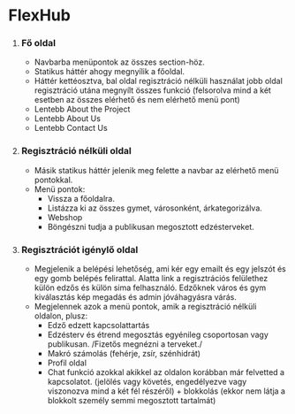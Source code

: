 # FlexHub

1. ### **Fő oldal**

   - Navbarba menüpontok az összes section-höz.
   - Statikus háttér ahogy megnyílik a főoldal.
   - Háttér kettéosztva, bal oldal regisztráció nélküli használat jobb oldal regisztráció utána megnyílt összes funkció (felsorolva mind a két esetben az összes elérhető és nem elérhető menü pont)
   - Lentebb About the Project
   - Lentebb About Us
   - Lentebb Contact Us
2. ### **Regisztráció nélküli oldal**

   - Másik statikus háttér jelenik meg felette a navbar az elérhető menü pontokkal.
   - Menü pontok:
     - Vissza a főoldalra.
     - Listázza ki az összes gymet, városonként, árkategorizálva.
     - Webshop
     - Böngészni tudja a publikusan megosztott edzésterveket.
3. ### Regisztrációt igénylő oldal

   - Megjelenik a belépési lehetőség, ami kér egy emailt és egy jelszót és egy gomb belépés felirattal. Alatta link a regisztrációs felülethez külön edzős és külön sima felhasználó. Edzőknek város és gym kiválasztás kép megadás és admin jóváhagyásra várás.
   - Megjelennek azok a menü pontok, amik a regisztráció nélküli oldalon, plusz:
     - Edző edzett kapcsolattartás
     - Edzésterv és étrend megosztás egyénileg csoportosan vagy publikusan. /Fizetős megnézni a terveket./
     - Makró számolás (fehérje, zsír, szénhidrát)
     - Profil oldal
     - Chat funkció azokkal akikkel az oldalon korábban már felvetted a kapcsolatot. (jelölés vagy követés, engedélyezve vagy viszonozva mind a két fél részéről) + blokkolás (ekkor nem látja a blokkolt személy semmi megosztott tartalmát)
